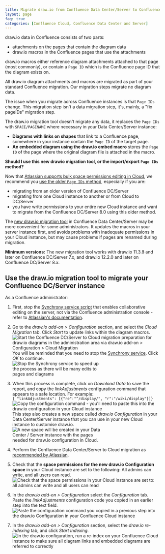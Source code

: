 ```yaml
---
title: Migrate draw.io from Confluence Data Center/Server to Confluence Cloud
layout: page
faq: true
categories: [Confluence Cloud, Confluence Data Center and Server]
---
```


draw.io data in Confluence consists of two parts:

* attachments on the pages that contain the diagram data
* draw.io macros in the Confluence pages that use the attachments

draw.io macros either reference diagram attachments attached to that page (most commonly), or contain a ``Page ID`` which is the Confluence page ID that the diagram exists on.

All draw.io diagram attachments and macros are migrated as part of your standard Confluence migration. Our migration steps migrate no diagram data.

The issue when you migrate across Confluence instances is that ``Page IDs`` change. This migration step isn't a data migration step, it's, mainly, a "fix pageIDs" migration step.

The draw.io migration tool doesn't migrate any data, it replaces the ``Page IDs`` with ``SPACE/PAGENAME`` where necessary in your Data Center/Server instance:
* **Diagrams with links on shapes** that link to a Confluence page, somewhere in your instance contain the ``Page ID`` of the target page. 
* **An embedded diagram using the draw.io embed macro** stores the ``Page ID`` of the page where the original diagram file is attached in the macro.


**Should I use this new drawio migration tool, or the import/export ``Page IDs`` method?**

Now that [Atlassian supports bulk space permissions editing in Cloud](https://jira.atlassian.com/browse/CONFCLOUD-1053), we recommend you [use the older ``Page IDs`` method](/doc/faq/migrate-drawio-confluence.html), especially if you are: 
* migrating from an older version of Confluence DC/Server
* migrating from one Cloud instance to another or from Cloud to DC/Server
* you have write permissions to your entire new Cloud instance and want to migrate from the Confluence DC/Server 8.0 using this older method.

The [new draw.io migration tool](/blog/confluence-drawio-migration.html) in Confluence Data Center/Server may be more convenient for some administrators. It updates the macros in your server instance first, and avoids problems with inadequate permissions in your Cloud instance, but may cause problems if pages are renamed during migration. 

**Minimum versions:** The new migration tool works with draw.io 11.3.8 and later on Confluence DC/Server 7.x, and draw.io 12.2.0 and later on Confluence DC/Server 8.x.

## Use the draw.io migration tool to migrate your Confluence DC/Server instance

As a Confluence administrator:

1. First, stop the [Synchrony service script](https://confluence.atlassian.com/doc/administering-collaborative-editing-858772086.html) that enables collaborative editing on the server, not via the Confluence administration console - refer to [Atlassian's documentation](https://confluence.atlassian.com/doc/administering-collaborative-editing-858772086.html).

2. Go to the _draw.io add-on > Configuration_ section, and select the _Cloud Migration_ tab. Click _Start_ to update links within the diagram macros. 
<br /><img src="/assets/img/blog/confluence-server-cloud-migration.png" style="width=100%;max-width:500px;height:auto;" alt="Start the Confluence DC/Server to Cloud migration preparation for draw.io diagrams in the administration area via draw.io add-on > Configuration > Cloud Migration">
<br />You will be reminded that you need to stop the [Synchrony service](https://confluence.atlassian.com/doc/administering-collaborative-editing-858772086.html). Click _OK_ to continue.
<br /><img src="/assets/img/blog/confluence-server-cloud-migration-synchrony-warning.png" style="width=100%;max-width:300px;height:auto;" alt="Stop the Synchrony service to speed up the process as there will be many edits to pages and diagrams">

1. When this process is complete, click on _Download Data_ to save the report, and copy the _linkAdjustments_ configuration command that appears to a safe location. For example:
<br />``{ "linkAdjustments": [{"re":"^/display/", "r":"/wiki/display"}]}``
<br /><img src="/assets/img/blog/confluence-server-cloud-migration-copy-configuration-command.png" style="width=100%;max-width:500px;height:auto;" alt="Copy the configuration command - you'll need to paste this into the draw.io configuration in your Cloud instance">
<br />This step also creates a new space called _draw.io Configuration_ in your Data Center/Server instance that you can use in your new Cloud instance to customise draw.io.
<br /><img src="/assets/img/blog/confluence-server-cloud-migration-new-space.png" style="width=100%;max-width:300px;height:auto;" alt="A new space will be created in your Data Center / Server instance with the pages needed for draw.io configuration in Cloud.">

1. Perform the Confluence Data Center/Server to Cloud migration as [recommended by Atlassian](https://support.atlassian.com/migration/resources/). 

2. Check that the **space permissions for the new draw.io Configuration space** in your Cloud instance are set to the following: All admins can write, and all users can read.
<br /><img src="/assets/img/blog/confluence-server-cloud-migration-space-permissions.png" style="width=100%;max-width:500px;height:auto;" alt="Check that the space permissions in your Cloud instance are set to: all admins can write and all users can read">

1. In the _draw.io add-on > Configuration_ select the _Configuration_ tab. Paste the _linkAdjustments_ configuration code you copied in an earlier step into the text field. 
<br /><img src="/assets/img/blog/confluence-server-cloud-migration-paste-configuration-command.png" style="width=100%;max-width:500px;height:auto;" alt="Paste the configuration command you copied in a previous step into the draw.io Configuration in your Confluence Cloud instance">

1. In the _draw.io add-on > Configuration_ section, select the _draw.io re-indexing_ tab, and click _Start Indexing_.
<br /><img src="/assets/img/blog/confluence-server-cloud-migration-reindex.png" style="width=100%;max-width:500px;height:auto;" alt="In the draw.io configuration, run a re-index on your Confluence Cloud instance to make sure all diagram links and embedded diagrams are referred to correctly">